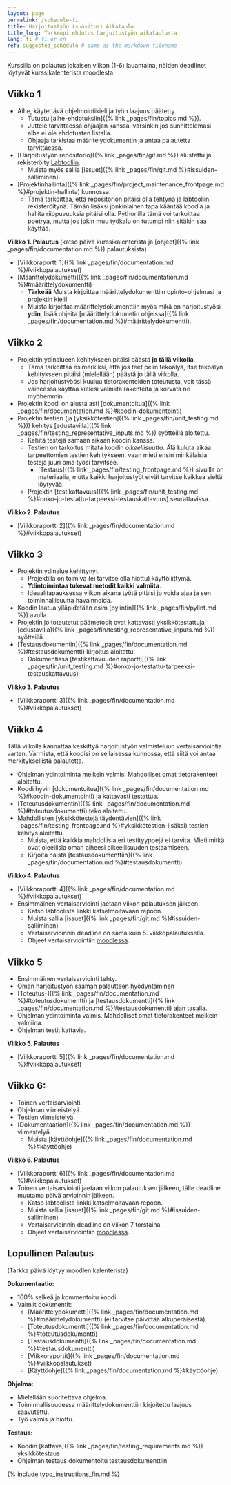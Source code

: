 ```yaml
---
layout: page
permalink: /schedule-fi
title: Harjoitustyön (suositus) Aikataulu  
title_long: Tarkempi ehdotus harjoitustyön aikataulusta
lang: fi # fi or en
ref: suggested_schedule # same as the markdown filename
---
```


Kurssilla on palautus jokaisen viikon (1-6) lauantaina, näiden deadlinet löytyvät kurssikalenterista moodlesta. 

## Viikko 1
- Aihe, käytettävä ohjelmointikieli ja työn laajuus päätetty.
    - Tutustu [aihe-ehdotuksiin]({% link _pages/fin/topics.md %}).
    - Juttele tarvittaessa ohjaajan kanssa, varsinkin jos sunnittelemasi aihe ei ole ehdotusten listalla. 
    - Ohjaaja tarkistaa määritelydokumentin ja antaa palautetta tarvittaessa. 
- [Harjoitustyön repositorio]({% link _pages/fin/git.md %}) alustettu ja rekisteröity [Labtooliin](https://study.cs.helsinki.fi/labtool/).
    - Muista myös sallia [issuet]({% link _pages/fin/git.md %}#issuiden-salliminen).
- [Projektinhallinta]({% link _pages/fin/project_maintenance_frontpage.md %}#projektin-hallinta) kunnossa.
    - Tämä tarkoittaa, että repositorion pitäisi olla tehtynä ja labtooliin rekisteröitynä. Tämän lisäksi jonkinlainen tapa kääntää koodia
      ja hallita riippuvuuksia pitäisi olla. Pythonilla tämä voi tarkoittaa poetrya, mutta jos jokin muu työkalu on
      tutumpi niin sitäkin saa käyttää. 

**Viikko 1. Palautus** (katso päivä kurssikalenterista ja [ohjeet]({% link _pages/fin/documentation.md %}) palautuksista)
- [Viikkoraportti 1]({% link _pages/fin/documentation.md %}#viikkopalautukset)
- [Määrittelydokumetti]({% link _pages/fin/documentation.md %}#määrittelydokumentti)
    - **Tärkeää** Muista kirjoittaa määrittelydokumenttiin opinto-ohjelmasi ja projektin kieli!
    - Muista kirjoittaa määrittelydokumenttiin myös mikä on harjoitustyösi **ydin**, lisää ohjeita [määrittelydokumetin ohjeissa]({% link _pages/fin/documentation.md %}#määrittelydokumentti).


## Viikko 2
- Projektin ydinalueen kehitykseen pitäisi päästä **jo tällä viikolla**. 
    - Tämä tarkoittaa esimerkiksi, että jos teet pelin tekoälyä, itse tekoälyn kehitykseen pitäisi (mielellään) päästä jo tällä viikolla. 
    - Jos harjoitustyöösi kuuluu tietorakenteiden toteutusta, voit tässä vaiheessa käyttää kielesi valmiita rakenteita ja korvata ne myöhemmin.
- Projektin koodi on alusta asti [dokumentoitua]({% link _pages/fin/documentation.md %}#koodin-dokumentointi) 
- Projektin testien (ja [yksikkötestien]({% link _pages/fin/unit_testing.md %})) kehitys [edustavilla]({% link _pages/fin/testing_representative_inputs.md %}) syötteillä aloitettu.
    - Kehitä testejä samaan aikaan koodin kanssa. 
    - Testien on tarkoitus mitata koodin *oikeellisuutta*. Älä kuluta aikaa tarpeettomien testien kehitykseen, vaan mieti ensin minkälaisia testejä juuri oma työsi tarvitsee. 
        - [Testaus]({% link _pages/fin/testing_frontpage.md %}) sivuilla on materiaalia, mutta kaikki harjoitustyöt eivät tarvitse kaikkea sieltä löytyvää. 
    - Projektin [testikattavuus]({% link _pages/fin/unit_testing.md %}#onko-jo-testattu-tarpeeksi-testauskattavuus) seurattavissa. 

**Viikko 2. Palautus**
- [Viikkoraportti 2]({% link _pages/fin/documentation.md %}#viikkopalautukset)

## Viikko 3
- Projektin ydinalue kehittynyt
    - Projektilla on toimiva (ei tarvitse olla hiottu) käyttöliittymä. 
    - **Ydintoimintaa tukevat metodit kaikki valmiita**. 
    - Ideaalitapauksessa viikon aikana työtä pitäisi jo voida ajaa ja sen toiminnallisuutta havainnoida. 
- Koodin laatua ylläpidetään esim [pylintin]({% link _pages/fin/pylint.md %}) avulla.
- Projektin jo toteutetut päämetodit ovat kattavasti yksikkötestattuja [edustavilla]({% link _pages/fin/testing_representative_inputs.md %}) syötteillä. 
- [Testausdokumentin]({% link _pages/fin/documentation.md %}#testausdokumentti) kirjoitus aloitettu. 
    - Dokumentissa [testikattavuuden raportti]({% link _pages/fin/unit_testing.md %}#onko-jo-testattu-tarpeeksi-testauskattavuus)


**Viikko 3. Palautus**
- [Viikkoraportti 3]({% link _pages/fin/documentation.md %}#viikkopalautukset)


## Viikko 4
Tällä viikolla kannattaa keskittyä harjoitustyön valmisteluun vertaisarviointia varten. 
Varmista, että koodisi on sellaisessa kunnossa, että siitä voi antaa merkityksellistä palautetta.

- Ohjelman ydintoiminta melkein valmis. Mahdolliset omat tietorakenteet aloitettu. 
- Koodi hyvin [dokumentoitua]({% link _pages/fin/documentation.md %}#koodin-dokumentointi) ja kattavasti testattua. 
- [Toteutusdokumentin]({% link _pages/fin/documentation.md %}#toteutusdokumentti) teko aloitettu. 
- Mahdollisten [yksikkötestejä täydentävien]({% link _pages/fin/testing_frontpage.md %}#yksikkötestien-lisäksi) testien kehitys aloitettu.
    - Muista, että kaikkia mahdollisia eri testityyppejä ei tarvita. Mieti mitkä ovat oleellisia oman aiheesi oikeellisuuden testaamiseen. 
    - Kirjoita näistä [testausdokumenttiin]({% link _pages/fin/documentation.md %}#testausdokumentti).


**Viikko 4. Palautus** 
- [Viikkoraportti 4]({% link _pages/fin/documentation.md %}#viikkopalautukset)
- Ensimmäinen vertaisarviointi jaetaan viikon palautuksen jälkeen. 
    - Katso labtoolista linkki katselmoitavaan repoon. 
    - Muista sallia [issuet]({% link _pages/fin/git.md %}#issuiden-salliminen)
    - Vertaisarvioinnin deadline on sama kuin 5. viikkopalautuksella.
    - Ohjeet vertaisarviointiin [moodlessa]({{site.moodle}}). 

## Viikko 5
- Ensimmäinen vertaisarviointi tehty. 
- Oman harjoitustyön saaman palautteen hyödyntäminen
- [Toteutus-]({% link _pages/fin/documentation.md %}#toteutusdokumentti) ja [testausdokumentti]({% link _pages/fin/documentation.md %}#testausdokumentti) ajan tasalla. 
- Ohjelman ydintoiminta valmis. Mahdolliset omat tietorakenteet melkein valmiina. 
- Ohjelman testit kattavia. 

**Viikko 5. Palautus** 
- [Viikkoraportti 5]({% link _pages/fin/documentation.md %}#viikkopalautukset)



## Viikko 6:
- Toinen vertaisarviointi.
- Ohjelman viimeistelyä.
- Testien viimeistelyä. 
- [Dokumentaation]({% link _pages/fin/documentation.md %}) viimestelyä. 
    - Muista [käyttöohje]({% link _pages/fin/documentation.md %}#käyttöohje)

**Viikko 6. Palautus**
- [Viikkoraportti 6]({% link _pages/fin/documentation.md %}#viikkopalautukset)
- Toinen vertaisarviointi jaetaan viikon palautuksen jälkeen, tälle deadline muutama päivä arvioinnin jälkeen. 
    - Katso labtoolista linkki katselmoitavaan repoon. 
    - Muista sallia [issuet]({% link _pages/fin/git.md %}#issuiden-salliminen)
    - Vertaisarvioinnin deadline on viikon 7 torstaina.
    - Ohjeet vertaisarviointiin [moodlessa]({{site.moodle}}). 

## Lopullinen Palautus
(Tarkka päivä löytyy moodlen kalenterista)

**Dokumentaatio:**
- 100% selkeä ja kommentoitu koodi
- Valmiit dokumentit:
    - [Määrittelydokumetti]({% link _pages/fin/documentation.md %}#määrittelydokumentti) (ei tarvitse päivittää alkuperäisestä)
    - [Toteutusdokumentti]({% link _pages/fin/documentation.md %}#toteutusdokumentti)
    - [Testausdokumentti]({% link _pages/fin/documentation.md %}#testausdokumentti)
    - [Viikkoraportit]({% link _pages/fin/documentation.md %}#viikkopalautukset)
    - [Käyttöohje]({% link _pages/fin/documentation.md %}#käyttöohje)

**Ohjelma:**
-   Mielellään suoritettava ohjelma. 
-   Toiminnallisuudessa määrittelydokumenttiin kirjoitettu laajuus saavutettu.  
-   Työ valmis ja hiottu.

**Testaus:**
-   Koodin [kattava]({% link _pages/fin/testing_requirements.md %}) yksikkötestaus
-   Ohjelman testaus dokumentoitu testausdokumenttiin

{% include typo_instructions_fin.md %}
